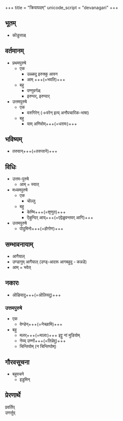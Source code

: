 +++
title = "क्रियापदम्"
unicode_script = "devanagari"
+++

## भूतम्
- कॊडुत्ताळ्

## वर्तमानम्
- प्रथमपुरुषे
  - एक
    - उळ्ळदु इरुक्कु आवन
    - आम् +++(=भवति)+++
  - बहु
    - पण्णुवर्गळ्
    - इरुप्पर्, इरुप्पार्
- उत्तमपुरुषे
  - एक
    - वरुगिरेन् (→वरेन् इत्य् अनौपचारिक-भाषा)
  - बहु
    - याम् अणिवोम्+++(=धरामः)+++

## भविष्यम्
- तरुवान्+++(=तरुत्तानॆ)+++

## विधिः
- उत्तम-पुरुषे
  - आम् = स्यात्
- मध्यमपुरुषे
  - एक
    - चॊल्लु
  - बहु
    - केण्मि+++(=शृणुत)+++
    - ऎऴुन्दिर् आय्+++(=एद्देळुवन्तवर् आगि)+++
- उत्तमपुरुषे
  - पोदुमिनो+++(=होगोण)+++

## सम्भावनायाम्
- आगैयाल्
- उण्डागुम् आगैयाल् (उण्ड्-आदरू आगबहुदु - कन्नडे)
- आम् = भवेत्

## नकारः
- ऒऴियादु+++(=ऒलियदु)+++

### उत्तमपुरुषे
- एक 
  - वेण्डेन्+++(=नेच्छामि)+++
- बहु
  - मलर्+++(=मालाः)+++ इट्टु नां मुडियोम्
  - नॆय्य् उण्णों+++(=तिन्नॆवु)+++
  - चिन्तियोम् (न चिन्तिप्पोम्)

## गौरवसूचना
- बहुवचने
  - इडुमिन्

## प्रेरणार्थे
प्रवर्तिप्  
उणर्त्तुव्